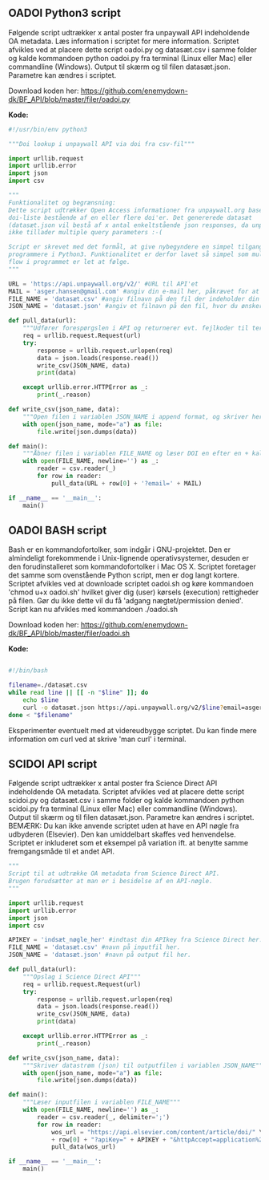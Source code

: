 <h2>OADOI Python3 script</h2>
Følgende script udtrækker x antal poster fra unpaywall API indeholdende OA metadata.
Læs information i scriptet for mere information. Scriptet afvikles ved at placere dette script oadoi.py og datasæt.csv i samme folder og kalde kommandoen python oadoi.py fra terminal (Linux eller Mac) eller commandline (Windows).
Output til skærm og til filen datasæt.json. Parametre kan ændres i scriptet.

Download koden her: https://github.com/enemydown-dk/BF_API/blob/master/filer/oadoi.py

**Kode:**
```python
#!/usr/bin/env python3

"""Doi lookup i unpaywall API via doi fra csv-fil"""

import urllib.request
import urllib.error
import json
import csv

"""
Funktionalitet og begrænsning:
Dette script udtrækker Open Access informationer fra unpaywall.org baseret på en
doi-liste bestående af en eller flere doi'er. Det genererede datasæt
(datasæt.json vil bestå af x antal enkeltstående json responses, da unpaywall
ikke tillader multiple query parameters :-(

Script er skrevet med det formål, at give nybegyndere en simpel tilgang til at
programmere i Python3. Funktionalitet er derfor lavet så simpel som muligt, så
flow i programmet er let at følge.
"""

URL = 'https://api.unpaywall.org/v2/' #URL til API'et
MAIL = 'asger.hansen@gmail.com' #angiv din e-mail her, påkrævet for at undgå blacklist.
FILE_NAME = 'datasæt.csv' #angiv filnavn på den fil der indeholder din DOI-liste.
JSON_NAME = 'datasæt.json' #angiv et filnavn på den fil, hvor du ønsker output.

def pull_data(url):
    """Udfører forespørgslen i API og returnerer evt. fejlkoder til terminal"""
    req = urllib.request.Request(url)
    try:
        response = urllib.request.urlopen(req)
        data = json.loads(response.read())
        write_csv(JSON_NAME, data)
        print(data)

    except urllib.error.HTTPError as _:
        print(_.reason)

def write_csv(json_name, data):
    """Open filen i variablen JSON_NAME i append format, og skriver herefter data"""
    with open(json_name, mode="a") as file:
        file.write(json.dumps(data))

def main():
    """Åbner filen i variablen FILE_NAME og læser DOI en efter en + kalder pull_data"""
    with open(FILE_NAME, newline='') as _:
        reader = csv.reader(_)
        for row in reader:
            pull_data(URL + row[0] + '?email=' + MAIL)

if __name__ == '__main__':
    main()

```
<h2>OADOI BASH script</h2>
Bash er en kommandofortolker, som indgår i GNU-projektet. Den er almindeligt forekommende i Unix-lignende operativsystemer, desuden er den forudinstalleret som kommandofortolker i Mac OS X. Scriptet foretager det samme som ovenstående Python script, men er dog langt kortere. Scriptet afvikles ved at downloade scriptet oadoi.sh og køre kommandoen 'chmod u+x oadoi.sh' hvilket giver dig (user) kørsels (execution) rettigheder på filen. Gør du ikke dette vil du få 'adgang nægtet/permission denied'.
Script kan nu afvikles med kommandoen ./oadoi.sh

Download koden her: https://github.com/enemydown-dk/BF_API/blob/master/filer/oadoi.sh

**Kode:**

```bash

#!/bin/bash

filename=./datasæt.csv
while read line || [[ -n "$line" ]]; do
    echo $line
    curl -o datasæt.json https://api.unpaywall.org/v2/$line?email=asger.hansen@gmail.com
done < "$filename"
```

Eksperimenter eventuelt med at videreudbygge scriptet. Du kan finde mere information om curl ved at skrive 'man curl' i terminal.

<h2>SCIDOI API script</h2>
Følgende script udtrækker x antal poster fra Science Direct API indeholdende OA metadata.
Scriptet afvikles ved at placere dette script scidoi.py og datasæt.csv i samme folder og kalde kommandoen python scidoi.py fra terminal (Linux eller Mac) eller commandline (Windows). Output til skærm og til filen datasæt.json. Parametre kan ændres i scriptet. BEMÆRK: Du kan ikke anvende scriptet uden at have en API nøgle fra udbyderen (Elsevier). Den kan umiddelbart skaffes ved henvendelse. Scriptet er inkluderet som et eksempel på variation ift. at benytte samme fremgangsmåde til et andet API.


```python
"""
Script til at udtrække OA metadata from Science Direct API.
Brugen forudsætter at man er i besidelse af en API-nøgle.
"""

import urllib.request
import urllib.error
import json
import csv

APIKEY = 'indsæt_nøgle_her' #indtast din APIkey fra Science Direct her.
FILE_NAME = 'datasæt.csv' #navn på inputfil her.
JSON_NAME = 'datasæt.json' #navn på output fil her.

def pull_data(url):
    """Opslag i Science Direct API"""
    req = urllib.request.Request(url)
    try:
        response = urllib.request.urlopen(req)
        data = json.loads(response.read())
        write_csv(JSON_NAME, data)
        print(data)

    except urllib.error.HTTPError as _:
        print(_.reason)

def write_csv(json_name, data):
    """Skriver datastrøm (json) til outputfilen i variablen JSON_NAME"""
    with open(json_name, mode="a") as file:
        file.write(json.dumps(data))

def main():
    """Læser inputfilen i variablen FILE_NAME"""
    with open(FILE_NAME, newline='') as _:
        reader = csv.reader(_, delimiter=';')
        for row in reader:
            wos_url = "https://api.elsevier.com/content/article/doi/" \
            + row[0] + "?apiKey=" + APIKEY + "&httpAccept=application%2Fjson"
            pull_data(wos_url)

if __name__ == '__main__':
    main()
```
